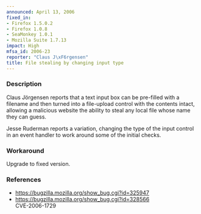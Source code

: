```yaml
---
announced: April 13, 2006
fixed_in:
- Firefox 1.5.0.2
- Firefox 1.0.8
- SeaMonkey 1.0.1
- Mozilla Suite 1.7.13
impact: High
mfsa_id: 2006-23
reporter: "Claus J\xF6rgensen"
title: File stealing by changing input type
---
```


<h3>Description</h3>

<p>Claus Jörgensen reports that a text input box can be pre-filled with
a filename and then turned into a file-upload control with the 
contents intact, allowing a malicious website the ability to
steal any local file whose name they can guess.</p>

<p>Jesse Ruderman reports a variation, changing the type of the input
control in an event handler to work around some of the initial
checks.</p>

<h3>Workaround</h3>

<p>Upgrade to fixed version.</p>

<h3>References</h3>

<ul>
<li><a href="https://bugzilla.mozilla.org/show_bug.cgi?id=325947">
https://bugzilla.mozilla.org/show_bug.cgi?id=325947</a></li>
<li><a href="https://bugzilla.mozilla.org/show_bug.cgi?id=328566">
https://bugzilla.mozilla.org/show_bug.cgi?id=328566</a><br/>
CVE-2006-1729</li>
</ul>



